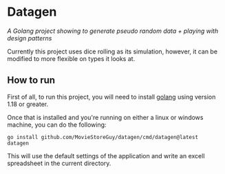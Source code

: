 # Datagen
_A Golang project showing to generate pseudo random data + playing with design patterns_

Currently this project uses dice rolling as its simulation, however, it can be modified to more flexible on types it looks at.

## How to run

First of all, to run this project, you will need to install [golang](https://go.dev/doc/install) using version 1.18 or greater.

Once that is installed and you're running on either a linux or windows machine, you can do the following:
```shell
go install github.com/MovieStoreGuy/datagen/cmd/datagen@latest
datagen
```

This will use the default settings of the application and write an excell spreadsheet in the current directory.

